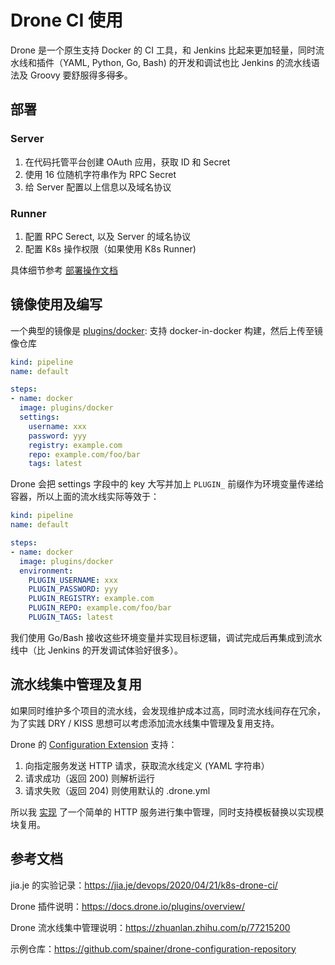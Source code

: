 # Drone CI 使用

Drone 是一个原生支持 Docker 的 CI 工具，和 Jenkins 比起来更加轻量，同时流水线和插件（YAML, Python, Go, Bash) 的开发和调试也比 Jenkins 的流水线语法及 Groovy 要舒服得多~~得多~~。

## 部署

### Server

1. 在代码托管平台创建 OAuth 应用，获取 ID 和 Secret
2. 使用 16 位随机字符串作为 RPC Secret
3. 给 Server 配置以上信息以及域名协议

### Runner

1. 配置 RPC Serect, 以及 Server 的域名协议
2. 配置 K8s 操作权限（如果使用 K8s Runner)

具体细节参考 [部署操作文档](https://docs.drone.io/server/overview/)

## 镜像使用及编写

一个典型的镜像是 [plugins/docker](plugins/docker): 支持 docker-in-docker 构建，然后上传至镜像仓库

```yaml
kind: pipeline
name: default

steps:
- name: docker
  image: plugins/docker
  settings:
    username: xxx
    password: yyy
    registry: example.com
    repo: example.com/foo/bar
    tags: latest
```

Drone 会把 settings 字段中的 key 大写并加上 `PLUGIN_` 前缀作为环境变量传递给容器，所以上面的流水线实际等效于：

```yaml
kind: pipeline
name: default

steps:
- name: docker
  image: plugins/docker
  environment:
    PLUGIN_USERNAME: xxx
    PLUGIN_PASSWORD: yyy
    PLUGIN_REGISTRY: example.com
    PLUGIN_REPO: example.com/foo/bar
    PLUGIN_TAGS: latest
```

我们使用 Go/Bash 接收这些环境变量并实现目标逻辑，调试完成后再集成到流水线中（比 Jenkins 的开发调试体验好很多）。

## 流水线集中管理及复用

如果同时维护多个项目的流水线，会发现维护成本过高，同时流水线间存在冗余，为了实践 DRY / KISS 思想可以考虑添加流水线集中管理及复用支持。

Drone 的 [Configuration Extension](https://docs.drone.io/extensions/conversion/) 支持：

1. 向指定服务发送 HTTP 请求，获取流水线定义 (YAML 字符串）
2. 请求成功（返回 200) 则解析运行
3. 请求失败（返回 204) 则使用默认的 .drone.yml

所以我 [实现](https://github.com/luohy15/drone-pipelines) 了一个简单的 HTTP 服务进行集中管理，同时支持模板替换以实现模块复用。

## 参考文档

jia.je 的实验记录：https://jia.je/devops/2020/04/21/k8s-drone-ci/

Drone 插件说明：https://docs.drone.io/plugins/overview/

Drone 流水线集中管理说明：https://zhuanlan.zhihu.com/p/77215200

示例仓库：https://github.com/spainer/drone-configuration-repository